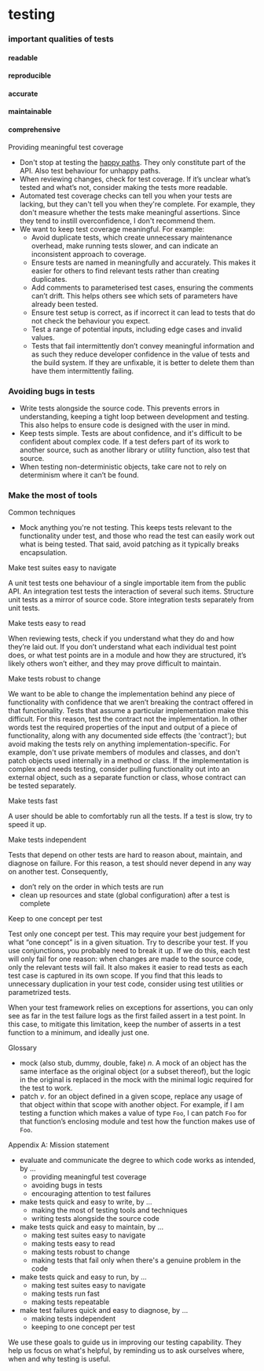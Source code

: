 # testing

### important qualities of tests

#### readable

#### reproducible

#### accurate

#### maintainable

#### comprehensive

Providing meaningful test coverage

- Don't stop at testing the [happy paths](https://en.wikipedia.org/wiki/Happy_path). They only constitute part of the API. Also test behaviour for unhappy paths. 
- When reviewing changes, check for test coverage. If it’s unclear what’s tested and what’s not, consider making the tests more readable.
- Automated test coverage checks can tell you when your tests are lacking, but they can't tell you when they're complete. For example, they don't measure whether the tests make meaningful assertions. Since they tend to instill overconfidence, I don't recommend them.
- We want to keep test coverage meaningful. For example:
  - Avoid duplicate tests, which create unnecessary maintenance overhead, make running tests slower, and can indicate an inconsistent approach to coverage.
  - Ensure tests are named in meaningfully and accurately. This makes it easier for others to find relevant tests rather than creating duplicates.
  - Add comments to parameterised test cases, ensuring the comments can’t drift. This helps others see which sets of parameters have already been tested.
  - Ensure test setup is correct, as if incorrect it can lead to tests that do not check the behaviour you expect.
  - Test a range of potential inputs, including edge cases and invalid values.
  - Tests that fail intermittently don’t convey meaningful information and as such they reduce developer confidence in the value of tests and the build system. If they are unfixable, it is better to delete them than have them intermittently failing.

### Avoiding bugs in tests

- Write tests alongside the source code. This prevents errors in understanding, keeping a tight loop between development and testing. This also helps to ensure code is designed with the user in mind.
- Keep tests simple. Tests are about confidence, and it's difficult to be confident about complex code. If a test defers part of its work to another source, such as another library or utility function, also test that source.
- When testing non-deterministic objects, take care not to rely on determinism where it can’t be found.

### Make the most of tools

Common techniques

- Mock anything you're not testing. This keeps tests relevant to the functionality under test, and those who read the test can easily work out what is being tested. That said, avoid patching as it typically breaks encapsulation.

Make test suites easy to navigate

A unit test tests one behaviour of a single importable item from the public API. An integration test tests the interaction of several such items. Structure unit tests as a mirror of source code. Store integration tests separately from unit tests.

Make tests easy to read

When reviewing tests, check if you understand what they do and how they’re laid out. If you don’t understand what each individual test point does, or what test points are in a module and how they are structured, it’s likely others won’t either, and they may prove difficult to maintain.

Make tests robust to change

We want to be able to change the implementation behind any piece of functionality with confidence that we aren’t breaking the contract offered in that functionality. Tests that assume a particular implementation make this difficult. For this reason, test the contract not the implementation. In other words test the required properties of the input and output of a piece of functionality, along with any documented side effects (the 'contract'); but avoid making the tests rely on anything implementation-specific.
For example, don't use private members of modules and classes, and don't patch objects used internally in a method or class. If the implementation is complex and needs testing, consider pulling functionality out into an external object, such as a separate function or class, whose contract can be tested separately.

Make tests fast

A user should be able to comfortably run all the tests. If a test is slow, try to speed it up.

Make tests independent

Tests that depend on other tests are hard to reason about, maintain, and diagnose on failure. For this reason, a test should never depend in any way on another test. Consequently,
- don’t rely on the order in which tests are run
- clean up resources and state (global configuration) after a test is complete

Keep to one concept per test

Test only one concept per test. This may require your best judgement for what “one concept” is in a given situation. Try to describe your test. If you use conjunctions, you probably need to break it up. If we do this, each test will only fail for one reason: when changes are made to the source code, only the relevant tests will fail. It also makes it easier to read tests as each test case is captured in its own scope. If you find that this leads to unnecessary duplication in your test code, consider using test utilities or parametrized tests.

When your test framework relies on exceptions for assertions, you can only see as far in the test failure logs as the first failed assert in a test point. In this case, to mitigate this limitation, keep the number of asserts in a test function to a minimum, and ideally just one.

Glossary

- mock (also stub, dummy, double, fake) _n_. A mock of an object has the same interface as the original object (or a subset thereof), but the logic in the original is replaced in the mock with the minimal logic required for the test to work. 
- patch _v_. for an object defined in a given scope, replace any usage of that object within that scope with another object. For example, if I am testing a function which makes a value of type `Foo`, I can patch `Foo` for that function’s enclosing module and test how the function makes use of `Foo`.

Appendix A: Mission statement

- evaluate and communicate the degree to which code works as intended, by ...
  - providing meaningful test coverage
  - avoiding bugs in tests
  - encouraging attention to test failures
- make tests quick and easy to write, by ...
  - making the most of testing tools and techniques
  - writing tests alongside the source code
- make tests quick and easy to maintain, by ...
  - making test suites easy to navigate
  - making tests easy to read
  - making tests robust to change
  - making tests that fail only when there's a genuine problem in the code
- make tests quick and easy to run, by ...
  - making test suites easy to navigate
  - making tests run fast
  - making tests repeatable
- make test failures quick and easy to diagnose, by ...
  - making tests independent
  - keeping to one concept per test

We use these goals to guide us in improving our testing capability. They help us focus on what's helpful, by reminding us to ask ourselves where, when and why testing is useful.
